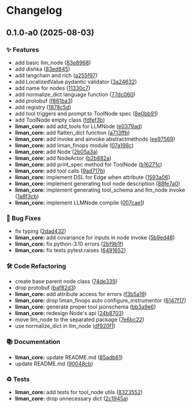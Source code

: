 # Changelog

## 0.1.0-a0 (2025-08-03)


### ✨ Features

* add basic llm_node ([83e8968](https://github.com/gurobokum/liman/commit/83e8968a16cf8941dd906eba53c70b8096e508de))
* add dishka ([83ed845](https://github.com/gurobokum/liman/commit/83ed8450ca58ebb082c552c544f0bb79a32232a9))
* add langchain and rich ([a255f97](https://github.com/gurobokum/liman/commit/a255f9731af86734acc257caf220ccc7588daf89))
* add LocalizedValue pydantic validator ([3a24632](https://github.com/gurobokum/liman/commit/3a24632e1be9e009b3961c68e4bc961fcd42d11e))
* add name for nodes ([11330c7](https://github.com/gurobokum/liman/commit/11330c70d28a6db16805d3e1f608cb69525614b9))
* add normalize_dict language function ([77dc060](https://github.com/gurobokum/liman/commit/77dc060538941b521bbef0ae32eb59454deebd72))
* add protobuf ([f861ba3](https://github.com/gurobokum/liman/commit/f861ba3133d70ddc2ce083427c5b955a4f736d8f))
* add registry ([1878c5d](https://github.com/gurobokum/liman/commit/1878c5db3bbba92c78bfe1199148cdb317ff35dc))
* add tool triggers and prompt to ToolNode spec ([8e0bb91](https://github.com/gurobokum/liman/commit/8e0bb91a62a2a0223be464b68caf1271aeadbcef))
* add ToolNode empty class ([fdfef3b](https://github.com/gurobokum/liman/commit/fdfef3bdb0df13b8e66bc98af0ce38511f5bdf62))
* **liman_core:** add add_tools for LLMNode ([e0379ad](https://github.com/gurobokum/liman/commit/e0379ad1f8ff097dab8b97a5834fc0f500985c65))
* **liman_core:** add flatten_dict function ([a713ffb](https://github.com/gurobokum/liman/commit/a713ffbed81fd95a677a9f6e87da8c054d53b6ad))
* **liman_core:** add invoke and ainvoke abstractmethods ([ee97569](https://github.com/gurobokum/liman/commit/ee975690db7da56e5779e175f2718bca25106ba6))
* **liman_core:** add liman_finops module ([07a198c](https://github.com/gurobokum/liman/commit/07a198c3a0b5aff36df40c89ba941d20d10f205d))
* **liman_core:** add Node ([2b05a3a](https://github.com/gurobokum/liman/commit/2b05a3aee8f78661ed4d7663551f0eeefc235ec5))
* **liman_core:** add NodeActor ([b2b882a](https://github.com/gurobokum/liman/commit/b2b882adb913aa5891bf0aa04696a7ca3f7ec31d))
* **liman_core:** add print_spec method for ToolNode ([b16271c](https://github.com/gurobokum/liman/commit/b16271cc370695aca06a1b4d5a9b60e76907237e))
* **liman_core:** add tool calls ([9ad717b](https://github.com/gurobokum/liman/commit/9ad717b543221eda5769b61286de20c50d50c244))
* **liman_core:** implement DSL for Edge when attribute ([1593a06](https://github.com/gurobokum/liman/commit/1593a06978aea2d7057342b05d0cb1fdff02a4e3))
* **liman_core:** implement generating tool node description ([88fe7a0](https://github.com/gurobokum/liman/commit/88fe7a0b5b64caad8c0f2127738e7e53907523f8))
* **liman_core:** implement generating tool_schema and llm_node invoke ([1a8f3cb](https://github.com/gurobokum/liman/commit/1a8f3cbfa00bb2f3e128070bed9add5a6ebcf4bd))
* **liman_core:** implement LLMNode compile ([007cae1](https://github.com/gurobokum/liman/commit/007cae17f35a5d5e7bf2a489a00084ca2639e5fb))


### 🐛 Bug Fixes

* fix typing ([2dad432](https://github.com/gurobokum/liman/commit/2dad4320369655741554a1e0ecc70b98137588da))
* **liman_core:** add covariance for inputs in node invoke ([5b9ed48](https://github.com/gurobokum/liman/commit/5b9ed483cad280488654ffa0a37d9c164f3a16e5))
* **liman_core:** fix python-3.10 errors ([2bf9b1f](https://github.com/gurobokum/liman/commit/2bf9b1f170682ddf49e582b052859acb3f7ee9b0))
* **liman_core:** fix tests pytest.raises ([6491652](https://github.com/gurobokum/liman/commit/64916521594a9bc7a48010c3c709dc4e22dc131b))


### 🛠 Code Refactoring

* create base parent node class ([74de339](https://github.com/gurobokum/liman/commit/74de33952f6175de6d8c45ec664c9f46dfe4c6cc))
* drop protobuf ([baf82d3](https://github.com/gurobokum/liman/commit/baf82d36c7fe936895eef3e2ab2aa3be541796bd))
* **liman_core:** add attribute access for errors ([f3b5a19](https://github.com/gurobokum/liman/commit/f3b5a1957eaef6a9ffe7b90c0f1f3bc980d53fda))
* **liman_core:** drop liman_finops auto configure_instrumentor ([6147f17](https://github.com/gurobokum/liman/commit/6147f172cb3096612acbb8ccaad2f84fb1541f7b))
* **liman_core:** generate proper tool jsonschema ([bb3a9e6](https://github.com/gurobokum/liman/commit/bb3a9e676f0c4f9f0f6d6428a7341673706f35b4))
* **liman_core:** redesign Node's api ([24b8703](https://github.com/gurobokum/liman/commit/24b87038c2cad69a455c193c9fd494017935b3e7))
* move llm_node to the separated package ([7e6bc22](https://github.com/gurobokum/liman/commit/7e6bc22cf7a850087e1ddf5b3cacb45822e0a69c))
* use normalize_dict in llm_node ([df920f1](https://github.com/gurobokum/liman/commit/df920f1a40b889829c351efff928cdba93d85d00))


### 📚 Documentation

* **liman_core:** update README.md ([85adb61](https://github.com/gurobokum/liman/commit/85adb61dd6f152f670f18b254fbb0f66dcfbb7ea))
* update README.md ([90048cb](https://github.com/gurobokum/liman/commit/90048cbb46bc1371776df9c4a36b9524e6abb7ca))


### ♻️ Tests

* **liman_core:** add tests for tool_node utils ([8323552](https://github.com/gurobokum/liman/commit/8323552ecf1f52418376e7ce48b49e0b07e43afb))
* **liman_core:** drop unnecessary dict ([2c1945a](https://github.com/gurobokum/liman/commit/2c1945a8ec5aafbd8d487b5d766772035eb2ff4a))

